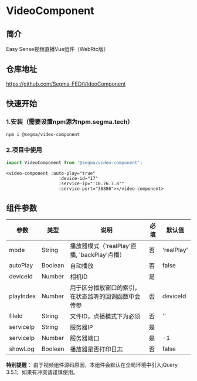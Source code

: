 # VideoComponent
## 简介
Easy Sense视频直播Vue组件（WebRtc版）

## 仓库地址
https://github.com/Segma-FED/VideoComponent

## 快速开始
### 1.安装（需要设置npm源为npm.segma.tech）
```shell script
npm i @segma/video-component
```

### 2.项目中使用
```javascript
import VideoComponent from '@segma/video-component';
```

```vue
<video-component :auto-play="true"
                    :device-id="17"
                    :service-ip="'10.76.7.8'"
                    :service-port="30886"></video-component>
```

## 组件参数
| 参数 | 类型 | 说明 | 必填 | 默认值 |  
| ------ | ------ | ------ | ----- | ----- |
| mode | String | 播放器模式（'realPlay'直播, 'backPlay'点播） | 否 | 'realPlay' |
| autoPlay | Boolean | 自动播放 | 否 | false |
| deviceId | Number | 相机ID | 是 | |
| playIndex | Number | 用于区分播放窗口的索引，在状态监听的回调函数中会传参 | 否 | deviceId |
| fileId | String | 文件ID，点播模式下为必须 | 否 | '' |
| serviceIp | String | 服务器IP | 是 | |
| serviceIp | Number | 服务器端口 | 是 | -1 |
| showLog | Boolean | 播放器是否打印日志 | 否 | false |

**特别提醒：** 由于视频组件源码原因，本组件会默认在全局环境中引入jQuery 3.5.1，如果有冲突请谨慎使用。

